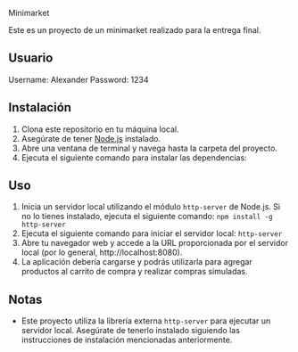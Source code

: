  Minimarket

Este es un proyecto de un minimarket realizado para la entrega final.

## Usuario
Username: Alexander
Password: 1234

## Instalación

1. Clona este repositorio en tu máquina local.
2. Asegúrate de tener [Node.js](https://nodejs.org) instalado.
3. Abre una ventana de terminal y navega hasta la carpeta del proyecto.
4. Ejecuta el siguiente comando para instalar las dependencias:

## Uso

1. Inicia un servidor local utilizando el módulo `http-server` de Node.js. Si no lo tienes instalado, ejecuta el siguiente comando:
`npm install -g http-server`
2. Ejecuta el siguiente comando para iniciar el servidor local:
`http-server`
3. Abre tu navegador web y accede a la URL proporcionada por el servidor local (por lo general, http://localhost:8080).
4. La aplicación debería cargarse y podrás utilizarla para agregar productos al carrito de compra y realizar compras simuladas.

## Notas

- Este proyecto utiliza la librería externa `http-server` para ejecutar un servidor local. Asegúrate de tenerlo instalado siguiendo las instrucciones de instalación mencionadas anteriormente.
